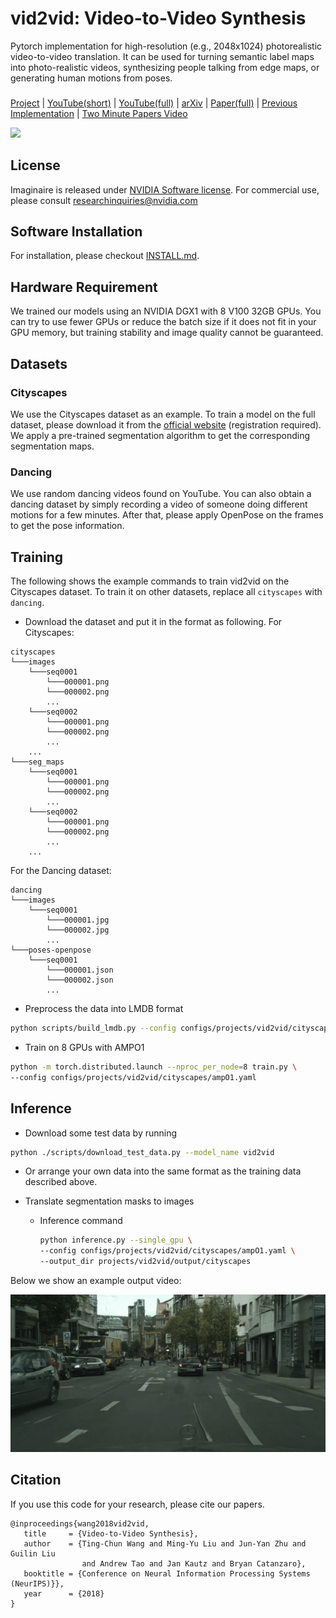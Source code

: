 # vid2vid: Video-to-Video Synthesis
Pytorch implementation for high-resolution (e.g., 2048x1024) photorealistic video-to-video translation. It can be used for turning semantic label maps into photo-realistic videos, synthesizing people talking from edge maps, or generating human motions from poses.

### 
[Project](https://tcwang0509.github.io/vid2vid/) |
[YouTube(short)](https://youtu.be/5zlcXTCpQqM) |
[YouTube(full)](https://youtu.be/GrP_aOSXt5U) |
[arXiv](https://arxiv.org/abs/1808.06601) |
[Paper(full)](https://tcwang0509.github.io/vid2vid/paper_vid2vid.pdf) |
[Previous Implementation](https://github.com/NVIDIA/vid2vid) |
[Two Minute Papers Video](https://youtu.be/GRQuRcpf5Gc)

![](teaser.gif)

## License
Imaginaire is released under [NVIDIA Software license](LICENSE.md).
For commercial use, please consult [researchinquiries@nvidia.com](researchinquiries@nvidia.com)

## Software Installation
For installation, please checkout [INSTALL.md](../../INSTALL.md).

## Hardware Requirement
We trained our models using an NVIDIA DGX1 with 8 V100 32GB GPUs. You can try to use fewer GPUs or reduce the batch size if it does not fit in your GPU memory, but training stability and image quality cannot be guaranteed.

## Datasets

### Cityscapes
We use the Cityscapes dataset as an example. To train a model on the full dataset, please download it from the [official website](https://www.cityscapes-dataset.com/) (registration required). We apply a pre-trained segmentation algorithm to get the corresponding segmentation maps.

### Dancing
We use random dancing videos found on YouTube. You can also obtain a dancing dataset by simply recording a video of someone doing different motions for a few minutes. After that, please apply OpenPose on the frames to get the pose information.


## Training
The following shows the example commands to train vid2vid on the Cityscapes dataset. To train it on other datasets, replace all `cityscapes` with `dancing`.
- Download the dataset and put it in the format as following. For Cityscapes:
```
cityscapes
└───images
    └───seq0001
        └───000001.png
        └───000002.png
        ...
    └───seq0002
        └───000001.png
        └───000002.png
        ...
    ...
└───seg_maps
    └───seq0001
        └───000001.png
        └───000002.png
        ...
    └───seq0002
        └───000001.png
        └───000002.png
        ...
    ...
```

For the Dancing dataset:
```
dancing
└───images
    └───seq0001
        └───000001.jpg
        └───000002.jpg
        ...
└───poses-openpose
    └───seq0001
        └───000001.json
        └───000002.json
        ...
```

- Preprocess the data into LMDB format

```bash
python scripts/build_lmdb.py --config configs/projects/vid2vid/cityscapes/ampO1.yaml --data_root [PATH_TO_DATA] --output_root datasets/cityscapes/lmdb/[train | val] --paired
```

- Train on 8 GPUs with AMPO1

```bash
python -m torch.distributed.launch --nproc_per_node=8 train.py \
--config configs/projects/vid2vid/cityscapes/ampO1.yaml
```

## Inference
- Download some test data by running

```bash
python ./scripts/download_test_data.py --model_name vid2vid
```

- Or arrange your own data into the same format as the training data described above.

- Translate segmentation masks to images
  - Inference command
    ```bash
    python inference.py --single_gpu \
    --config configs/projects/vid2vid/cityscapes/ampO1.yaml \
    --output_dir projects/vid2vid/output/cityscapes
    ```

Below we show an example output video:

<img alt="output" src='output/cityscapes/stuttgart_00.gif' width='600'/>


## Citation
If you use this code for your research, please cite our papers.

```
@inproceedings{wang2018vid2vid,
   title     = {Video-to-Video Synthesis},
   author    = {Ting-Chun Wang and Ming-Yu Liu and Jun-Yan Zhu and Guilin Liu
                and Andrew Tao and Jan Kautz and Bryan Catanzaro},   
   booktitle = {Conference on Neural Information Processing Systems (NeurIPS)}},
   year      = {2018}
}
```
